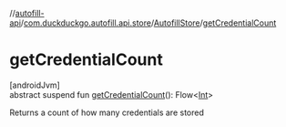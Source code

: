 //[autofill-api](../../../index.md)/[com.duckduckgo.autofill.api.store](../index.md)/[AutofillStore](index.md)/[getCredentialCount](get-credential-count.md)

# getCredentialCount

[androidJvm]\
abstract suspend fun [getCredentialCount](get-credential-count.md)(): Flow&lt;[Int](https://kotlinlang.org/api/latest/jvm/stdlib/kotlin/-int/index.html)&gt;

Returns a count of how many credentials are stored
